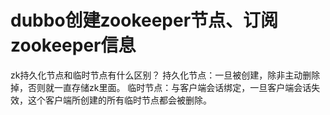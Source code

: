 # dubbo创建zookeeper节点、订阅zookeeper信息

zk持久化节点和临时节点有什么区别？
持久化节点：一旦被创建，除非主动删除掉，否则就一直存储zk里面。
临时节点：与客户端会话绑定，一旦客户端会话失效，这个客户端所创建的所有临时节点都会被删除。